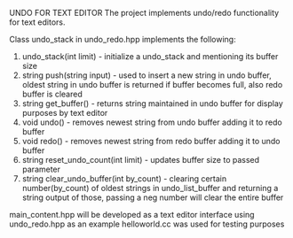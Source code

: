 UNDO FOR TEXT EDITOR
    The project implements undo/redo functionality for text editors.

Class undo_stack in undo_redo.hpp implements the following:
1. undo_stack(int limit) - initialize a undo_stack and mentioning its buffer size
1. string push(string input) -  used to insert a new string in undo buffer, oldest string in undo buffer is returned if buffer becomes full, also redo                                              buffer is cleared
2. string get_buffer() -  returns string maintained in undo buffer for display purposes by text editor
3. void undo() -  removes newest string from undo buffer adding it to redo buffer
4. void redo() -  removes newest string from redo buffer adding it to undo buffer
5. string reset_undo_count(int limit) - updates buffer size to passed parameter
6. string clear_undo_buffer(int by_count) - clearing certain number(by_count) of oldest strings in undo_list_buffer and returning a string output of those, passing                                             a neg number will clear the entire buffer 

main_content.hpp will be developed as a text editor interface using undo_redo.hpp as an example
helloworld.cc was used for testing purposes 